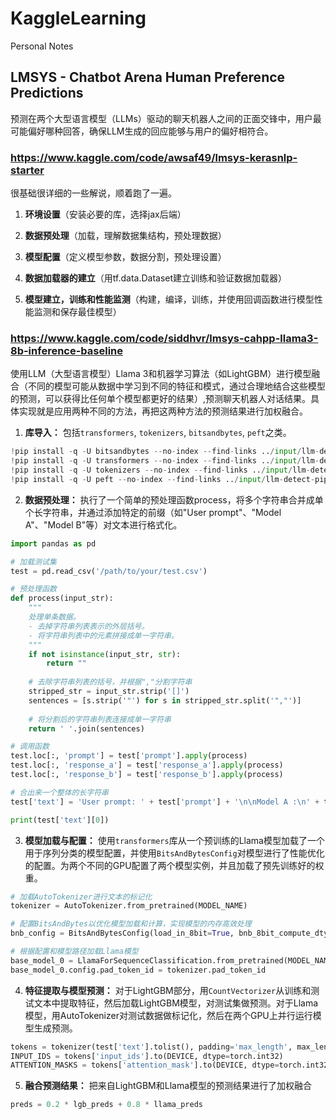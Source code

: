 # KaggleLearning
Personal Notes

## LMSYS - Chatbot Arena Human Preference Predictions
预测在两个大型语言模型（LLMs）驱动的聊天机器人之间的正面交锋中，用户最可能偏好哪种回答，确保LLM生成的回应能够与用户的偏好相符合。

###  https://www.kaggle.com/code/awsaf49/lmsys-kerasnlp-starter

很基础很详细的一些解说，顺着跑了一遍。

1. **环境设置**（安装必要的库，选择jax后端）

2. **数据预处理**（加载，理解数据集结构，预处理数据）

3. **模型配置**（定义模型参数，数据分割，预处理设置）

4. **数据加载器的建立**（用tf.data.Dataset建立训练和验证数据加载器）

5. **模型建立，训练和性能监测**（构建，编译，训练，并使用回调函数进行模型性能监测和保存最佳模型）


### https://www.kaggle.com/code/siddhvr/lmsys-cahpp-llama3-8b-inference-baseline

使用LLM（大型语言模型）Llama 3和机器学习算法（如LightGBM）进行模型融合（不同的模型可能从数据中学习到不同的特征和模式，通过合理地结合这些模型的预测，可以获得比任何单个模型都更好的结果）,预测聊天机器人对话结果。具体实现就是应用两种不同的方法，再把这两种方法的预测结果进行加权融合。

1. **库导入：** 包括`transformers`, `tokenizers`, `bitsandbytes`, `peft`之类。
```python
!pip install -q -U bitsandbytes --no-index --find-links ../input/llm-detect-pip/
!pip install -q -U transformers --no-index --find-links ../input/llm-detect-pip/
!pip install -q -U tokenizers --no-index --find-links ../input/llm-detect-pip/
!pip install -q -U peft --no-index --find-links ../input/llm-detect-pip/
```
2. **数据预处理：** 执行了一个简单的预处理函数process，将多个字符串合并成单个长字符串，并通过添加特定的前缀（如"User prompt"、"Model A"、"Model B"等）对文本进行格式化。
```python
import pandas as pd

# 加载测试集
test = pd.read_csv('/path/to/your/test.csv')

# 预处理函数
def process(input_str):
    """
    处理单条数据。
    - 去掉字符串列表表示的外层括号。
    - 将字符串列表中的元素拼接成单一字符串。
    """
    if not isinstance(input_str, str):
        return ""
    
    # 去除字符串列表的括号，并根据","分割字符串
    stripped_str = input_str.strip('[]')
    sentences = [s.strip('"') for s in stripped_str.split('","')]
    
    # 将分割后的字符串列表连接成单一字符串
    return ' '.join(sentences)

# 调用函数
test.loc[:, 'prompt'] = test['prompt'].apply(process)
test.loc[:, 'response_a'] = test['response_a'].apply(process)
test.loc[:, 'response_b'] = test['response_b'].apply(process)

# 合出来一个整体的长字符串
test['text'] = 'User prompt: ' + test['prompt'] + '\n\nModel A :\n' + test['response_a'] + '\n\n--------\n\nModel B:\n' + test['response_b']

print(test['text'][0])  
```

3. **模型加载与配置：** 使用`transformers`库从一个预训练的Llama模型加载了一个用于序列分类的模型配置，并使用`BitsAndBytesConfig`对模型进行了性能优化的配置。为两个不同的GPU配置了两个模型实例，并且加载了预先训练好的权重。
```python
# 加载AutoTokenizer进行文本的标记化
tokenizer = AutoTokenizer.from_pretrained(MODEL_NAME)

# 配置BitsAndBytes以优化模型加载和计算，实现模型的内存高效处理
bnb_config = BitsAndBytesConfig(load_in_8bit=True, bnb_8bit_compute_dtype=torch.float16, bnb_8bit_use_double_quant=False)

# 根据配置和模型路径加载Llama模型
base_model_0 = LlamaForSequenceClassification.from_pretrained(MODEL_NAME, num_labels=3, torch_dtype=torch.float16, quantization_config=bnb_config, device_map='cuda:0')
base_model_0.config.pad_token_id = tokenizer.pad_token_id
```
4. **特征提取与模型预测：** 对于LightGBM部分，用`CountVectorizer`从训练和测试文本中提取特征，然后加载LightGBM模型，对测试集做预测。对于Llama模型，用AutoTokenizer对测试数据做标记化，然后在两个GPU上并行运行模型生成预测。
```python
tokens = tokenizer(test['text'].tolist(), padding='max_length', max_length=MAX_LENGTH, truncation=True, return_tensors='pt')
INPUT_IDS = tokens['input_ids'].to(DEVICE, dtype=torch.int32)
ATTENTION_MASKS = tokens['attention_mask'].to(DEVICE, dtype=torch.int32)
```
5. **融合预测结果：** 把来自LightGBM和Llama模型的预测结果进行了加权融合
```python
preds = 0.2 * lgb_preds + 0.8 * llama_preds
```
